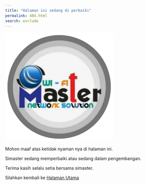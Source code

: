 ```yaml
---
title: "Halaman ini sedang di perbaiki"
permalink: 404.html
search: exclude
---  
```

<img src="/assets/images/logo.png" alt="logo simaster" width="350" height="350">
<p>Mohon maaf atas ketidak nyaman nya di halaman ini.</p>
<p>Simaster sedang memperbaiki atau sedang dalam pengembangan.</p>
<p>Terima kasih selalu setia bersama simaster.</p>
<p>Silahkan kembali ke <a href="/">Halaman Utama</a></p>
